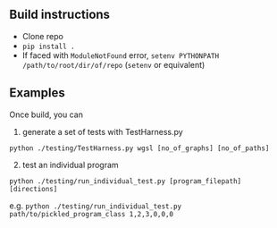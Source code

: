 ## Build instructions

- Clone repo
- `pip install .`
- If faced with `ModuleNotFound` error, `setenv PYTHONPATH /path/to/root/dir/of/repo` (`setenv` or equivalent)

## Examples

Once build, you can 

1. generate a set of tests with TestHarness.py

`python ./testing/TestHarness.py wgsl [no_of_graphs] [no_of_paths]`

2. test an individual program

`python ./testing/run_individual_test.py [program_filepath] [directions]`

e.g.
`python ./testing/run_individual_test.py path/to/pickled_program_class 1,2,3,0,0,0`
